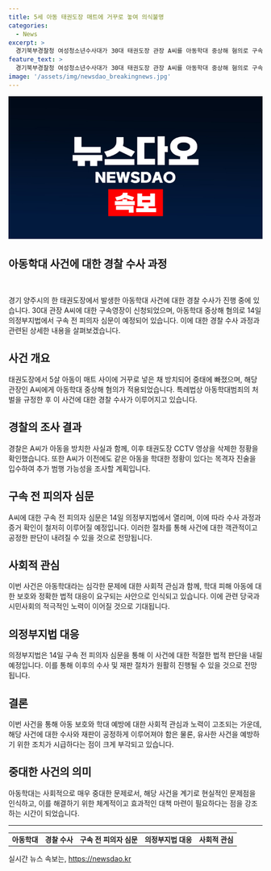 ```yaml
---
title: 5세 아동 태권도장 매트에 거꾸로 놓여 의식불명
categories:
  - News
excerpt: >
  경기북부경찰청 여성청소년수사대가 30대 태권도장 관장 A씨를 아동학대 중상해 혐의로 구속영장을 신청했다. A씨는 5살 아동을 매트 사이에 방치해 심정지 상태에 빠뜨린 혐의를 받고, CCTV 영상 삭제로 추가 혐의가 제기됐다. B군은 현재 중환자실에서 치료 중이며, 경찰은 추가 범행이 있는지 조사 중이다. 또한, A씨의 이전 학대 행위에 대한 목격자 진술도 확인됐다. A씨의 구속 전 피의자 심문은 14일에 열릴 예정이다.
feature_text: >
  경기북부경찰청 여성청소년수사대가 30대 태권도장 관장 A씨를 아동학대 중상해 혐의로 구속영장을 신청했다. A씨는 5살 아동을 매트 사이에 방치해 심정지 상태에 빠뜨린 혐의를 받고, CCTV 영상 삭제로 추가 혐의가 제기됐다. B군은 현재 중환자실에서 치료 중이며, 경찰은 추가 범행이 있는지 조사 중이다. 또한, A씨의 이전 학대 행위에 대한 목격자 진술도 확인됐다. A씨의 구속 전 피의자 심문은 14일에 열릴 예정이다.
image: '/assets/img/newsdao_breakingnews.jpg'
---
```


<p><img src="/assets/img/newsdao_breakingnews.jpg" alt="bookingtag 속보" /></p>

<h2 data-ke-size="size26"><b>아동학대 사건에 대한 경찰 수사 과정</b></h2>

<p data-ke-size="size16">&nbsp;</p>

<p data-ke-size="size16">경기 양주시의 한 태권도장에서 발생한 아동학대 사건에 대한 경찰 수사가 진행 중에 있습니다. 30대 관장 A씨에 대한 구속영장이 신청되었으며, 아동학대 중상해 혐의로 14일 의정부지법에서 구속 전 피의자 심문이 예정되어 있습니다. 이에 대한 경찰 수사 과정과 관련된 상세한 내용을 살펴보겠습니다.</p>

<h2 data-ke-size="size24">사건 개요</h2>

<p data-ke-size="size16">태권도장에서 5살 아동이 매트 사이에 거꾸로 넣은 채 방치되어 중태에 빠졌으며, 해당 관장인 A씨에게 아동학대 중상해 혐의가 적용되었습니다. 특례법상 아동학대범죄의 처벌을 규정한 후 이 사건에 대한 경찰 수사가 이루어지고 있습니다.</p>

<h2 data-ke-size="size24">경찰의 조사 결과</h2>

<p data-ke-size="size16">경찰은 A씨가 아동을 방치한 사실과 함께, 이후 태권도장 CCTV 영상을 삭제한 정황을 확인했습니다. 또한 A씨가 이전에도 같은 아동을 학대한 정황이 있다는 목격자 진술을 입수하여 추가 범행 가능성을 조사할 계획입니다.</p>

<h2 data-ke-size="size24">구속 전 피의자 심문</h2>

<p data-ke-size="size16">A씨에 대한 구속 전 피의자 심문은 14일 의정부지법에서 열리며, 이에 따라 수사 과정과 증거 확인이 철저히 이루어질 예정입니다. 이러한 절차를 통해 사건에 대한 객관적이고 공정한 판단이 내려질 수 있을 것으로 전망됩니다.</p>

<h2 data-ke-size="size24">사회적 관심</h2>

<p data-ke-size="size16">이번 사건은 아동학대라는 심각한 문제에 대한 사회적 관심과 함께, 학대 피해 아동에 대한 보호와 정확한 법적 대응이 요구되는 사안으로 인식되고 있습니다. 이에 관련 당국과 시민사회의 적극적인 노력이 이어질 것으로 기대됩니다.</p>

<h2 data-ke-size="size24">의정부지법 대응</h2>

<p data-ke-size="size16">의정부지법은 14일 구속 전 피의자 심문을 통해 이 사건에 대한 적절한 법적 판단을 내릴 예정입니다. 이를 통해 이후의 수사 및 재판 절차가 원활히 진행될 수 있을 것으로 전망됩니다.</p>

<h2 data-ke-size="size24">결론</h2>

<p data-ke-size="size16">이번 사건을 통해 아동 보호와 학대 예방에 대한 사회적 관심과 노력이 고조되는 가운데, 해당 사건에 대한 수사와 재판이 공정하게 이루어져야 함은 물론, 유사한 사건을 예방하기 위한 조치가 시급하다는 점이 크게 부각되고 있습니다.</p>

<h2 data-ke-size="size24">중대한 사건의 의미</h2>

<p data-ke-size="size16">아동학대는 사회적으로 매우 중대한 문제로서, 해당 사건을 계기로 현실적인 문제점을 인식하고, 이를 해결하기 위한 체계적이고 효과적인 대책 마련이 필요하다는 점을 강조하는 시간이 되었습니다.</p>

<hr>

<table>
    <tbody>
        <tr>
            <td style="text-align: center; height: 17px;"><b>아동학대</b></td>
            <td style="text-align: center; height: 17px;"><b>경찰 수사</b></td>
            <td style="text-align: center; height: 17px;"><b>구속 전 피의자 심문</b></td>
            <td style="text-align: center; height: 17px;"><b>의정부지법 대응</b></td>
            <td style="text-align: center; height: 17px;"><b>사회적 관심</b></td>
        </tr>
    </tbody>
</table>

<p data-ke-size="size16"></p>
실시간 뉴스 속보는, <a href="https://newsdao.kr" rel="dofollow">https://newsdao.kr</a>


